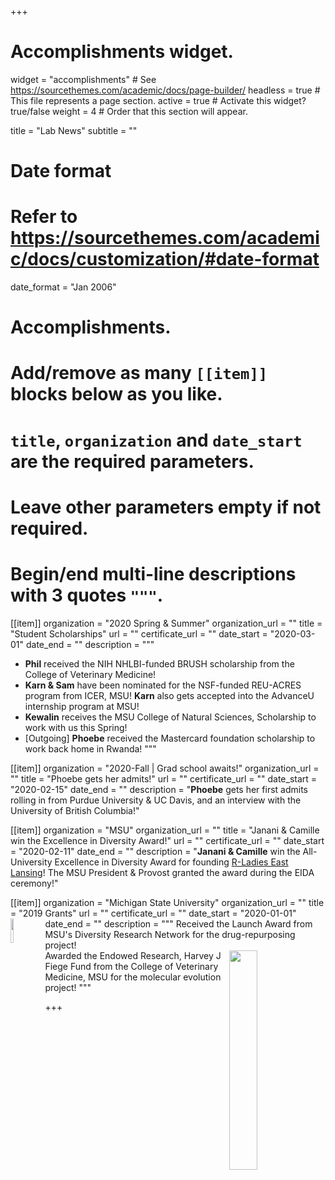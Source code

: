 +++
# Accomplishments widget.
widget = "accomplishments"  # See https://sourcethemes.com/academic/docs/page-builder/
headless = true  # This file represents a page section.
active = true  # Activate this widget? true/false
weight = 4  # Order that this section will appear.

title = "Lab News"
subtitle = ""

# Date format
#   Refer to https://sourcethemes.com/academic/docs/customization/#date-format
date_format = "Jan 2006"

# Accomplishments.
#   Add/remove as many `[[item]]` blocks below as you like.
#   `title`, `organization` and `date_start` are the required parameters.
#   Leave other parameters empty if not required.
#   Begin/end multi-line descriptions with 3 quotes `"""`.

[[item]]
  organization = "2020 Spring & Summer"
  organization_url = ""
  title = "Student Scholarships"
  url = ""
  certificate_url = ""
  date_start = "2020-03-01"
  date_end = ""
  description = """
  - **Phil** received the NIH NHLBI-funded BRUSH scholarship from the College of Veterinary Medicine!
  - **Karn & Sam** have been nominated for the NSF-funded REU-ACRES program from ICER, MSU! **Karn** also gets accepted into the AdvanceU internship program at MSU!
  - **Kewalin** receives the MSU College of Natural Sciences, Scholarship to work with us this Spring!
  - [Outgoing] **Phoebe** received the Mastercard foundation scholarship to work back home in Rwanda!
"""

[[item]]
  organization = "2020-Fall | Grad school awaits!"
  organization_url = ""
  title = "Phoebe gets her admits!"
  url = ""
  certificate_url = ""
  date_start = "2020-02-15"
  date_end = ""
  description = "**Phoebe** gets her first admits rolling in from Purdue University & UC Davis, and an interview with the University of British Columbia!"
  
[[item]]
  organization = "MSU"
  organization_url = ""
  title = "Janani & Camille win the Excellence in Diversity Award!"
  url = ""
  certificate_url = ""
  date_start = "2020-02-11"
  date_end = ""
  description = "**Janani & Camille** win the All-University Excellence in Diversity Award for founding [R-Ladies East Lansing](https://rladies-eastlansing.github.io)! The MSU President & Provost granted the award during the EIDA ceremony!"
  
[[item]]
  organization = "Michigan State University"
  organization_url = ""
  title = "2019 Grants"
  url = ""
  certificate_url = ""
  date_start = "2020-01-01"
  date_end = ""
  description = """
  <img style="float: left; padding-right: 5px;" src="https://inclusion.msu.edu/research/diversity-research-network/pasted%20image%200-32.png" width="10%"/> Received the Launch Award from MSU's Diversity Research Network for the drug-repurposing project! <br>
  <img style="float: right; padding-right: 3px;" src="https://cvm.msu.edu/assets/images/logos/MSU-Veterinary-Medical-Center-Logo_OneColor_White.png" width="30%"/> Awarded the Endowed Research, Harvey J Fiege Fund from the College of Veterinary Medicine, MSU for the molecular evolution project!
"""

+++
